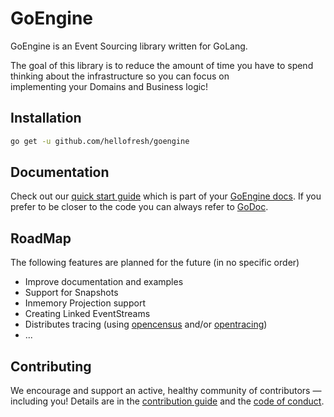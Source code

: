 # GoEngine

GoEngine is an Event Sourcing library written for GoLang.

The goal of this library is to reduce the amount of time you have to spend thinking about the infrastructure so you can focus on  
implementing your Domains and Business logic!

## Installation

```BASH
go get -u github.com/hellofresh/goengine
```

## Documentation

Check out our [quick start guide][goengine-book-quick-start] which is part of your [GoEngine docs][goengine-book].
If you prefer to be closer to the code you can always refer to [GoDoc][godoc].

## RoadMap

The following features are planned for the future (in no specific order)

* Improve documentation and examples
* Support for Snapshots
* Inmemory Projection support
* Creating Linked EventStreams
* Distributes tracing (using [opencensus](https://opencensus.io/) and/or [opentracing](https://opentracing.io/))
* ...

## Contributing 

We encourage and support an active, healthy community of contributors — including you! 
Details are in the [contribution guide](CONTRIBUTING.md) and the [code of conduct](CODE_OF_CONDUCT.md). 

[godoc]: https://godoc.org/github.com/hellofresh/goengine
[goengine-book]: https://goengine.readthedocs.io/en/latest/
[goengine-book-quick-start]: https://goengine.readthedocs.io/en/latest/quick-start/
